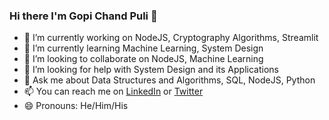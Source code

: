 ### Hi there I'm Gopi Chand Puli 👋 


- 🔭 I’m currently working on NodeJS, Cryptography Algorithms, Streamlit
- 🌱 I’m currently learning Machine Learning, System Design
- 👯 I’m looking to collaborate on NodeJS, Machine Learning
- 🤔 I’m looking for help with System Design and its Applications
- 💬 Ask me about Data Structures and Algorithms, SQL, NodeJS, Python
- 📫 You can reach me on [LinkedIn](https://www.linkedin.com/in/gopi-chand-puli-7a09b7189/) or [Twitter](https://twitter.com/GopichandPuli1)
- 😄 Pronouns: He/Him/His
